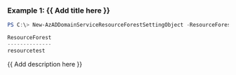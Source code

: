 ### Example 1: {{ Add title here }}
```powershell
PS C:\> New-AzADDomainServiceResourceForestSettingObject -ResourceForest resourcetest

ResourceForest
--------------
resourcetest
```

{{ Add description here }}


